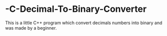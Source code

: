 # -C-Decimal-To-Binary-Converter
This is a little C++ program which convert decimals numbers into binary and was made by a beginner.
